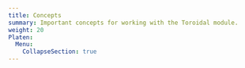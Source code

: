 ```yaml
---
title: Concepts
summary: Important concepts for working with the Toroidal module.
weight: 20
Platen:
  Menu:
    CollapseSection: true
---
```


